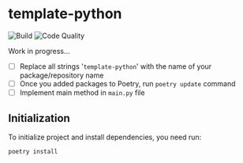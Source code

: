 # template-python

![Build](https://github.com/amorim-cleison/template-python/workflows/Build/badge.svg)
![Code Quality](https://github.com/amorim-cleison/template-python/workflows/Code%20Quality/badge.svg)

Work in progress...

- [ ] Replace all strings '`template-python`' with the name of your package/repository name
- [ ] Once you added packages to Poetry, run `poetry update` command
- [ ] Implement main method in `main.py` file

## Initialization
To initialize project and install dependencies, you need run:

```
poetry install
```
